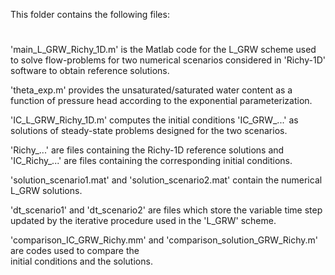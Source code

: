 This folder contains the following files:
#

'main_L_GRW_Richy_1D.m' is the Matlab code for the L_GRW scheme used to solve flow-problems for
	two numerical scenarios considered in 'Richy-1D' software to obtain reference solutions.

'theta_exp.m' provides the unsaturated/saturated water content as a function of pressure head 
	according to the exponential parameterization.

'IC_L_GRW_Richy_1D.m' computes the initial conditions 'IC_GRW_...' as solutions of steady-state 
	problems designed for the two scenarios.

'Richy_...' are files containing the Richy-1D reference solutions and 'IC_Richy_...' are files 
	containing the corresponding initial conditions.

'solution_scenario1.mat' and 'solution_scenario2.mat' contain the numerical L_GRW solutions. 

'dt_scenario1' and 'dt_scenario2' are files which store the variable time step updated by the 
	iterative procedure used in the 'L_GRW' scheme.

'comparison_IC_GRW_Richy.mm' and 'comparison_solution_GRW_Richy.m' are codes used to compare  the 		
	initial conditions and the solutions.
